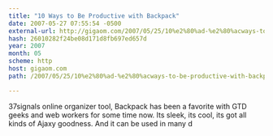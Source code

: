 ```yaml
---
title: "10 Ways to Be Productive with Backpack"
date: 2007-05-27 07:55:54 -0500
external-url: http://gigaom.com/2007/05/25/10%e2%80%ad-%e2%80%acways-to-be-productive-with-backpack/
hash: 26010282f24be08d171d8fb697ed657d
year: 2007
month: 05
scheme: http
host: gigaom.com
path: /2007/05/25/10%e2%80%ad-%e2%80%acways-to-be-productive-with-backpack/

---
```


37signals online organizer tool, Backpack has been a favorite with GTD geeks and web workers for some time now. Its sleek, its cool, its got all kinds of Ajaxy goodness. And it can be used in many d
